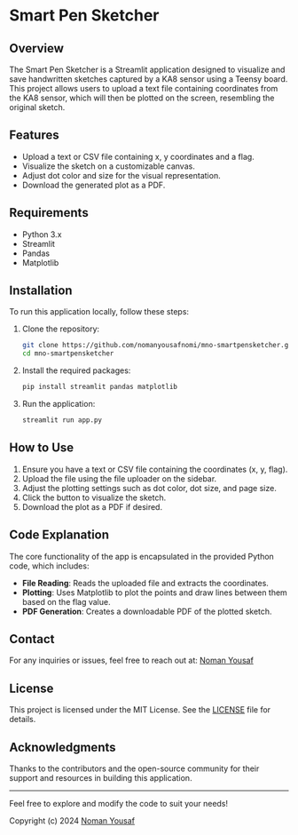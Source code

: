 # Smart Pen Sketcher

## Overview
The Smart Pen Sketcher is a Streamlit application designed to visualize and save handwritten sketches captured by a KA8 sensor using a Teensy board. This project allows users to upload a text file containing coordinates from the KA8 sensor, which will then be plotted on the screen, resembling the original sketch. 

## Features
- Upload a text or CSV file containing x, y coordinates and a flag.
- Visualize the sketch on a customizable canvas.
- Adjust dot color and size for the visual representation.
- Download the generated plot as a PDF.

## Requirements
- Python 3.x
- Streamlit
- Pandas
- Matplotlib

## Installation
To run this application locally, follow these steps:

1. Clone the repository:
   ```bash
   git clone https://github.com/nomanyousafnomi/mno-smartpensketcher.git
   cd mno-smartpensketcher
   ```

2. Install the required packages:
   ```bash
   pip install streamlit pandas matplotlib
   ```

3. Run the application:
   ```bash
   streamlit run app.py
   ```

## How to Use
1. Ensure you have a text or CSV file containing the coordinates (x, y, flag).
2. Upload the file using the file uploader on the sidebar.
3. Adjust the plotting settings such as dot color, dot size, and page size.
4. Click the button to visualize the sketch.
5. Download the plot as a PDF if desired.

## Code Explanation
The core functionality of the app is encapsulated in the provided Python code, which includes:

- **File Reading**: Reads the uploaded file and extracts the coordinates.
- **Plotting**: Uses Matplotlib to plot the points and draw lines between them based on the flag value.
- **PDF Generation**: Creates a downloadable PDF of the plotted sketch.

## Contact
For any inquiries or issues, feel free to reach out at: [Noman Yousaf](mailto:p200614@pwr.nu.edu.pk)

## License
This project is licensed under the MIT License. See the [LICENSE](LICENSE) file for details.

## Acknowledgments
Thanks to the contributors and the open-source community for their support and resources in building this application.

---

Feel free to explore and modify the code to suit your needs!


Copyright (c) 2024 [Noman Yousaf](https://nomanyousafnomi.me)